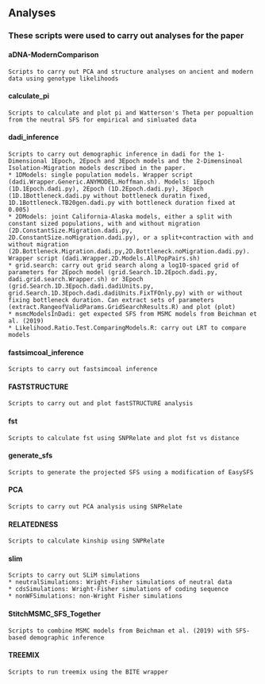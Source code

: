 ## Analyses
### These scripts were used to carry out analyses for the paper

#### aDNA-ModernComparison
	Scripts to carry out PCA and structure analyses on ancient and modern data using genotype likelihoods

#### calculate_pi
	Scripts to calculate and plot pi and Watterson's Theta per popualtion from the neutral SFS for empirical and simluated data

#### dadi_inference
	Scripts to carry out demographic inference in dadi for the 1-Dimensional 1Epoch, 2Epoch and 3Epoch models and the 2-Dimensinoal Isolation-Migration models described in the paper.
	* 1DModels: single population models. Wrapper script (dadi.Wrapper.Generic.ANYMODEL.Hoffman.sh). Models: 1Epoch (1D.1Epoch.dadi.py), 2Epoch (1D.2Epoch.dadi.py), 3Epoch (1D.1Bottleneck.dadi.py without bottleneck duratin fixed, 1D.1Bottleneck.TB20gen.dadi.py with bottleneck duration fixed at 0.005)
	* 2DModels: joint California-Alaska models, either a split with constant sized populations, with and without migration (2D.ConstantSize.Migration.dadi.py, 2D.ConstantSize.noMigration.dadi.py), or a split+contraction with and without migration (2D.Bottleneck.Migration.dadi.py,2D.Bottleneck.noMigration.dadi.py). Wrapper script (dadi.Wrapper.2D.Models.AllPopPairs.sh)
	* grid.search: carry out grid search along a log10-spaced grid of parameters for 2Epoch model (grid.Search.1D.2Epoch.dadi.py, dadi.grid.search.Wrapper.sh) or 3Epoch (grid.Search.1D.3Epoch.dadi.dadiUnits.py, grid.Search.1D.3Epoch.dadi.dadiUnits.FixTFOnly.py) with or without fixing bottleneck duration. Can extract sets of parameters (extract.RangeofValidParams.GridSearchResults.R) and plot (plot)
	* msmcModelsInDadi: get expected SFS from MSMC models from Beichman et al. (2019)
	* Likelihood.Ratio.Test.ComparingModels.R: carry out LRT to compare models

#### fastsimcoal_inference
	Scripts to carry out fastsimcoal inference
	
#### FASTSTRUCTURE
	Scripts to carry out and plot fastSTRUCTURE analysis
	
#### fst
	Scripts to calculate fst using SNPRelate and plot fst vs distance 
	
#### generate_sfs
	Scripts to generate the projected SFS using a modification of EasySFS 

#### PCA
	Scripts to carry out PCA analysis using SNPRelate

#### RELATEDNESS
	Scripts to calculate kinship using SNPRelate

#### slim
	Scripts to carry out SLiM simulations
	* neutralSimulations: Wright-Fisher simulations of neutral data
	* cdsSimulations: Wright-Fisher simulations of coding sequence
	* nonWFSimulations: non-Wright Fisher simulations

#### StitchMSMC_SFS_Together
	Scripts to combine MSMC models from Beichman et al. (2019) with SFS-based demographic inference

#### TREEMIX
	Scripts to run treemix using the BITE wrapper
